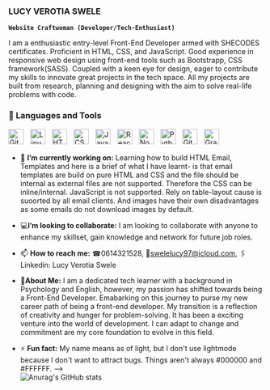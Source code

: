 ### LUCY VEROTIA SWELE

  **`Website Craftwoman (Developer/Tech-Enthusiast)`**
  
I am a enthusiastic entry-level Front-End Developer armed with SHECODES certificates. Proficient in HTML, CSS, and JavaScript. Good experience in responsive web design using front-end tools such as Bootstrapp, CSS framework(SASS). Coupled with a keen eye for design, eager to contribute my skills to innovate great
projects in the tech space. All my projects are built from research, planning and designing with the aim to solve real-life problems with code.

### 🧰 Languages and Tools

<img align="left" alt="Git" width="30px" style="padding-right:10px;" src="https://cdn.jsdelivr.net/gh/devicons/devicon/icons/git/git-original.svg" />
<img align="left" alt="Linux" width="30px" style="padding-right:10px;" src="https://cdn.jsdelivr.net/gh/devicons/devicon/icons/linux/linux-original.svg" />
<img align="left" alt="HTML" width="30px" style="padding-right:10px;" src="https://cdn.jsdelivr.net/gh/devicons/devicon/icons/html5/html5-plain.svg" />
<img align="left" alt="CSS" width="30px" style="padding-right:10px;" src="https://cdn.jsdelivr.net/gh/devicons/devicon/icons/css3/css3-plain.svg" />
<img align="left" alt="JavaScript" width="30px" style="padding-right:10px;" src="https://cdn.jsdelivr.net/gh/devicons/devicon/icons/javascript/javascript-plain.svg" />
<img align="left" alt="React" width="30px" style="padding-right:10px;" src="https://cdn.jsdelivr.net/gh/devicons/devicon/icons/react/react-original.svg" />
<img align="left" alt="NodeJS" width="30px" style="padding-right:10px;" src="https://cdn.jsdelivr.net/gh/devicons/devicon/icons/nodejs/nodejs-original.svg" />
<img align="left" alt="Python" width="30px" style="padding-right:10px;" src="https://cdn.jsdelivr.net/gh/devicons/devicon/icons/bootstrap/bootstrap-original.svg" />
<img align="left" alt="GitHub" width="30px" style="padding-right:10px;" src="https://cdn.jsdelivr.net/gh/devicons/devicon/icons/github/github-original.svg" />
<img align="left" alt="Gradle" width="30px" style="padding-right:10px;" src="https://cdn.jsdelivr.net/gh/devicons/devicon/icons/sass/sass-original.svg" />
 <br />
<br />


- 🔭 <strong>I’m currently working on:</strong>
  Learning how to build HTML Email, Templates and here is a brief of what I have learnt- is that email templates are build on pure HTML and CSS and the file should be internal as external files are not supported. Therefore the CSS can be inline/internal. JavaScript is not supported. Rely on table-layout cause is suoorted by all email clients. And images have their own disadvantages as some emails do not download images by default.
  
-  💻<strong>I’m looking to collaborate:</strong>
  I am looking to collaborate with anyone to enhance my skillset, gain knowledge and network for future job roles.
- 📫 <strong>How to reach me:</strong>
☎0614321528, 📩swelelucy97@icloud.com, 🖇Linkedin: Lucy Verotia Swele
-  💬<strong>About Me:</strong>
I am a dedicated tech learner with a background in Psychology and English, however, my passion has shifted towards being a Front-End Developer. Emabarking on this journey to purse my new career path of being a front-end developer. My transition is a reflection of creativity and hunger for problem-solving. It has been a exciting venture into the world of development. I can adapt to change and commitment are my core foundation to evolve in this field.
- ⚡ <strong>Fun fact:</strong>
My name means as of light, but I don't use lightmode because I don't want to attract bugs. Things aren't always #000000 and #FFFFFF.
-->
  <br />
 ![Anurag's GitHub stats](https://github-readme-stats.vercel.app/api?username=KhaniLucy&show_icons=true&theme=jolly)
